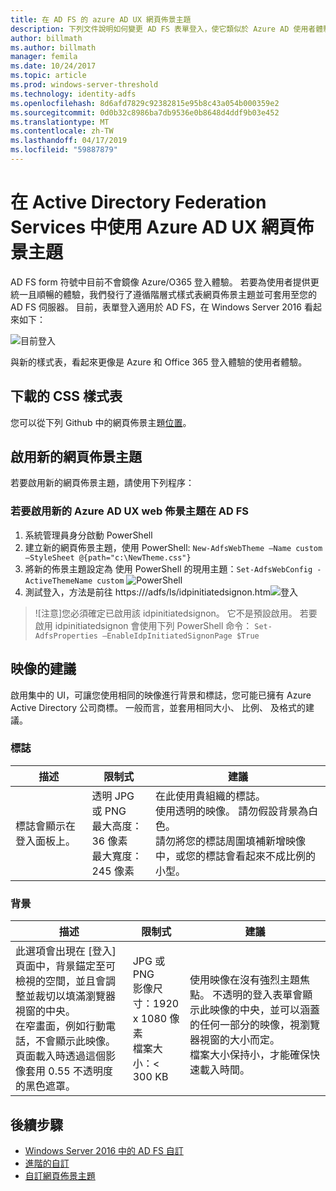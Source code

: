 ```yaml
---
title: 在 AD FS 的 azure AD UX 網頁佈景主題
description: 下列文件說明如何變更 AD FS 表單登入，使它類似於 Azure AD 使用者體驗。
author: billmath
ms.author: billmath
manager: femila
ms.date: 10/24/2017
ms.topic: article
ms.prod: windows-server-threshold
ms.technology: identity-adfs
ms.openlocfilehash: 8d6afd7829c92382815e95b8c43a054b000359e2
ms.sourcegitcommit: 0d0b32c8986ba7db9536e0b8648d4ddf9b03e452
ms.translationtype: MT
ms.contentlocale: zh-TW
ms.lasthandoff: 04/17/2019
ms.locfileid: "59887879"
---
```

# <a name="using-an-azure-ad-ux-web-theme-in-active-directory-federation-services"></a>在 Active Directory Federation Services 中使用 Azure AD UX 網頁佈景主題
AD FS form 符號中目前不會鏡像 Azure/O365 登入體驗。  若要為使用者提供更統一且順暢的體驗，我們發行了遵循階層式樣式表網頁佈景主題並可套用至您的 AD FS 伺服器。  目前，表單登入適用於 AD FS，在 Windows Server 2016 看起來如下：

![目前登入](media/Azure-UX-Web-Theme-in-AD-FS/one.png)


與新的樣式表，看起來更像是 Azure 和 Office 365 登入體驗的使用者體驗。

## <a name="download-the-css-style-sheet"></a>下載的 CSS 樣式表
您可以從下列 Github 中的網頁佈景主題[位置](https://github.com/Microsoft/adfsWebCustomization/tree/master/centeredUi)。


## <a name="enabling-the-new-web-theme"></a>啟用新的網頁佈景主題
若要啟用新的網頁佈景主題，請使用下列程序：

### <a name="to-enable-the-new-azure-ad-ux-web-theme-in-ad-fs"></a>若要啟用新的 Azure AD UX web 佈景主題在 AD FS
1.  系統管理員身分啟動 PowerShell
2.  建立新的網頁佈景主題，使用 PowerShell:  `New-AdfsWebTheme –Name custom –StyleSheet @{path="c:\NewTheme.css"}`
3.  將新的佈景主題設定為 使用 PowerShell 的現用主題：`Set-AdfsWebConfig -ActiveThemeName custom`
![PowerShell](media/Azure-UX-Web-Theme-in-AD-FS/two.png)
4.  測試登入，方法是前往 https://<AD FS name.domain>/adfs/ls/idpinitiatedsignon.htm![登入](media/Azure-UX-Web-Theme-in-AD-FS/three.png)

> ![注意]您必須確定已啟用該 idpinitiatedsignon。  它不是預設啟用。  若要啟用 idpinitiatedsignon 會使用下列 PowerShell 命令：  `Set-AdfsProperties –EnableIdpInitiatedSignonPage $True`

## <a name="image-recommendations"></a>映像的建議
啟用集中的 UI，可讓您使用相同的映像進行背景和標誌，您可能已擁有 Azure Active Directory 公司商標。 一般而言，並套用相同大小、 比例、 及格式的建議。

### <a name="logo"></a>標誌
描述 | 限制式 | 建議
------- | ------- | ----------
標誌會顯示在 登入面板上。 | 透明 JPG 或 PNG<br>最大高度：36 像素<br>最大寬度：245 像素 | 在此使用貴組織的標誌。<br>使用透明的映像。 請勿假設背景為白色。<br>請勿將您的標誌周圍填補新增映像中，或您的標誌會看起來不成比例的小型。

### <a name="background"></a>背景
描述 | 限制式 | 建議
------- | ------- | ----------
此選項會出現在 [登入] 頁面中，背景錨定至可檢視的空間，並且會調整並裁切以填滿瀏覽器視窗的中央。    <br>在窄畫面，例如行動電話，不會顯示此映像。<br>頁面載入時透過這個影像套用 0.55 不透明度的黑色遮罩。 | JPG 或 PNG<br>影像尺寸：1920 x 1080 像素<br>檔案大小：&lt; 300 KB | <br>使用映像在沒有強烈主題焦點。 不透明的登入表單會顯示此映像的中央，並可以涵蓋的任何一部分的映像，視瀏覽器視窗的大小而定。<br>檔案大小保持小，才能確保快速載入時間。

## <a name="next-steps"></a>後續步驟
- [Windows Server 2016 中的 AD FS 自訂](AD-FS-Customization-in-Windows-Server-2016.md)
- [進階的自訂](Advanced-Customization-of-AD-FS-Sign-in-Pages.md)
- [自訂網頁佈景主題](Custom-Web-Themes-in-AD-FS.md)
